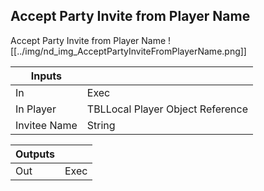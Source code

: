 ## Accept Party Invite from Player Name
Accept Party Invite from Player Name
![[../img/nd_img_AcceptPartyInviteFromPlayerName.png]]

|Inputs||
|--|--|
| In | Exec |
| In Player | TBLLocal Player Object Reference |
| Invitee Name | String |

|Outputs||
|--|--|
| Out | Exec |
